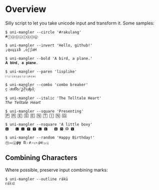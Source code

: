 # Overview

Silly script to let you take unicode input and transform it.
Some samples:

    $ uni-mangler --circle '#rakulang'
    #ⓡⓐⓚⓤⓛⓐⓝⓖ

    $ uni-mangler --invert 'Hello, github!'
    ¡quɥʇıƃ ,oʃʃǝH

    $ uni-mangler --bold 'A bird, a plane.'
    𝐀 𝐛𝐢𝐫𝐝, 𝐚 𝐩𝐥𝐚𝐧𝐞.
   
    $ uni-mangler --paren 'lisplike'
    ⒧⒤⒮⒫⒧⒤⒦⒠

    $ uni-mangler --combo 'combo breaker'
    c̩͘o̍ͧmͮ͠b̄͋o̸̫ ̣͚b͠ͅř̗ẻ͔aͪ͢k̥̀e̒͋r͎̦

    $ uni-mangler --italic 'The Telltale Heart'
    𝘛𝘩𝘦 𝘛𝘦𝘭𝘭𝘵𝘢𝘭𝘦 𝘏𝘦𝘢𝘳𝘵

    $ uni-mangler --square 'Presenting'
    🄿 🅁 🄴 🅂 🄴 🄽 🅃 🄸 🄽 🄶

    $ uni-mangler --nsquare 'A little boxy'
    🅰   🅻 🅸 🆃 🆃 🅻 🅴   🅱 🅾 ❎ 🆈

    $ uni-mangler --random 'Happy Birthday!'
    Ⓗ⒜ⓟ𝐩𝐲 𐐒⒤𝐫⒯⒣pɐ⒴¡

## Combining Characters

Where possible, preserve input combining marks:

    $ uni-mangler --outline rákü
    𝕣𝕒́𝕜𝕦̈
